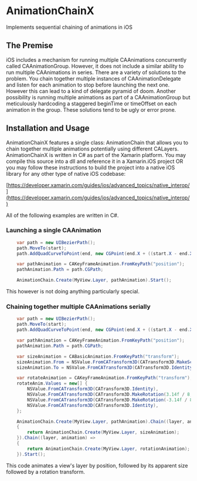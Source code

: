 # AnimationChainX

Implements sequential chaining of animations in iOS

## The Premise

iOS includes a mechanism for running multiple CAAnimations concurrently called CAAnimationGroup.  However, it does not include a similar ability to run multiple CAAnimations in series.  There are a variety of solutions to the problem. You chain together multiple instances of CAAnimationDelegate and listen for each animation to stop before launching the next one.  However this can lead to a kind of delegate pyramid of doom.  Another possibility is running multiple animations as part of a CAAnimationGroup but meticulously hardcoding a staggered beginTime or timeOffset on each animation in the group.  These solutions tend to be ugly or error prone.

## Installation and Usage

AnimationChainX features a single class: AnimationChain that allows you to chain together multiple animations potentially using different CALayers.  AnimationChainX is written in C# as part of the Xamarin platform.  You may compile this source into a dll and reference it in a Xamarin.iOS project OR you may follow these instructions to build the project into a native iOS library for any other type of native iOS codebase:

[https://developer.xamarin.com/guides/ios/advanced_topics/native_interop/](https://developer.xamarin.com/guides/ios/advanced_topics/native_interop/)

All of the following examples are written in C#.

### Launching a single CAAnimation

```C#
    var path = new UIBezierPath();
    path.MoveTo(start);
    path.AddQuadCurveToPoint(end, new CGPoint(end.X + ((start.X - end.X) / 2), 0));

    var pathAnimation = CAKeyFrameAnimation.FromKeyPath("position");
    pathAnimation.Path = path.CGPath;

    AnimationChain.Create(MyView.Layer, pathAnimation).Start();
```

This however is not doing anything particularly special.

### Chaining together multiple CAAnimations serially

```C#
    var path = new UIBezierPath();
    path.MoveTo(start);
    path.AddQuadCurveToPoint(end, new CGPoint(end.X + ((start.X - end.X) / 2), 0));

    var pathAnimation = CAKeyFrameAnimation.FromKeyPath("position");
    pathAnimation.Path = path.CGPath;

    var sizeAnimation = CABasicAnimation.FromKeyPath("transform");
    sizeAnimation.From = NSValue.FromCATransform3D(CATransform3D.MakeScale(0, 0, 1));
    sizeAnimation.To = NSValue.FromCATransform3D(CATransform3D.Identity);

    var rotateAnimation = CAKeyFrameAnimation.FromKeyPath("transform");
    rotateAnim.Values = new[] {
        NSValue.FromCATransform3D(CATransform3D.Identity),
        NSValue.FromCATransform3D(CATransform3D.MakeRotation(3.14f / 8, 0, 0, -1.0f)),
        NSValue.FromCATransform3D(CATransform3D.MakeRotation(-3.14f / 8, 0, 0, -1.0f)),
        NSValue.FromCATransform3D(CATransform3D.Identity),
    };

    AnimationChain.Create(MyView.Layer, pathAnimation).Chain((layer, animation) =>
    {
        return AnimationChain.Create(MyView.Layer, sizeAnimation);
    }).Chain((layer, animation) =>
    {
        return AnimationChain.Create(MyView.Layer, rotationAnimation);
    }).Start();
```

This code animates a view's layer by position, followed by its apparent size followed by a rotation transform.
